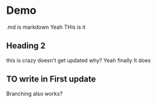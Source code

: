 # Demo
.md is markdown
Yeah THis is it
## Heading 2
 this is crazy
 doesn't get updated why?
 Yeah finally It does

 ## TO write in First update
 Branching also works?